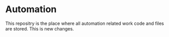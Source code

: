 # Automation
This repositry is the place where all automation related work code and files are stored.
This is new changes.
